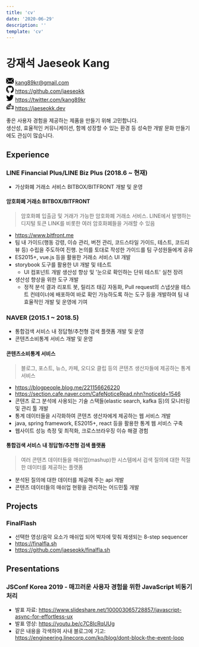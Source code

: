 ```yaml
---
title: 'cv'
date: '2020-06-29'
description: ''
template: 'cv'
---
```


# 강재석 Jaeseok Kang
<div class="bio">
    <div>
        <img src="./mail.svg" width="20" height="20">
        <a href="mailto:kang89kr@gmail.com">kang89kr@gmail.com</a>
    </div>
    <div>
        <img src="./github.svg" width="20" height="20">
        <a href="https://github.com/jaeseokk">https://github.com/jaeseokk</a>
    </div>
    <div>
        <img src="./twitter.svg" width="20" height="20">
        <a href="https://twitter.com/kang89kr">https://twitter.com/kang89kr</a>
    </div>
    <div>
        <img src="./blog.svg" width="20" height="20">
        <a href="https://jaeseokk.dev">https://jaeseokk.dev</a>
    </div>
</div>

좋은 사용자 경험을 제공하는 제품을 만들기 위해 고민합니다. \
생산성, 효율적인 커뮤니케이션, 함께 성장할 수 있는 환경 등 성숙한 개발 문화 만들기에도 관심이 많습니다.

## Experience
### LINE Financial Plus/LINE Biz Plus (2018.6 ~ 현재)
  * 가상화폐 거래소 서비스 BITBOX/BITFRONT 개발 및 운영

#### 암호화폐 거래소 BITBOX/BITFRONT
  > 암호화폐 입출금 및 거래가 가능한 암호화폐 거래소 서비스. 
  > LINE에서 발행하는 디지털 토큰 LINK를 비롯한 여러 암호화폐들을 거래할 수 있음

  * https://www.bitfront.me
  * 팀 내 가이드(행동 강령, 이슈 관리, 버전 관리, 코드스타일 가이드, 테스트, 코드리뷰 등) 수립을 주도하여 진행. 논의를 토대로 작성한 가이드를 팀 구성원들에게 공유
  * ES2015+, vue.js 등을 활용한 거래소 서비스 UI 개발
  * storybook 도구를 활용한 UI 개발 및 테스트
    * UI 컴포넌트 개발 생산성 향상 및 '눈으로 확인하는 단위 테스트' 실천 장려
  * 생산성 향상을 위한 도구 개발
    * 정적 분석 결과 리포트 봇, 릴리즈 태깅 자동화, Pull request의 스냅샷을 테스트 컨테이너에 배포하여 바로 확인 가능하도록 하는 도구 등을 개발하여 팀 내 효율적인 개발 및 운영에 기여

### NAVER (2015.1 ~ 2018.5)
  * 통합검색 서비스 내 정답형/추천형 검색 플랫폼 개발 및 운영
  * 콘텐츠소비통계 서비스 개발 및 운영

#### 콘텐츠소비통계 서비스
  > 블로그, 포스트, 뉴스, 카페, 오디오 클립 등의 콘텐츠 생산자들에 제공하는 통계 서비스

  * https://blogpeople.blog.me/221156626220
  * https://section.cafe.naver.com/CafeNoticeRead.nhn?noticeId=1546
  * 콘텐츠 로그 분석에 사용되는 기술 스택들(elastic search, kafka 등)의 모니터링 및 관리 툴 개발
  * 통계 데이터들을 시각화하여 콘텐츠 생산자에게 제공하는 웹 서비스 개발
  * java, spring framework, ES2015+, react 등을 활용한 통계 웹 서비스 구축
  * 웹사이트 성능 측정 및 최적화, 크로스브라우징 이슈 해결 경험

#### 통합검색 서비스 내 정답형/추천형 검색 플랫폼
  > 여러 콘텐츠 데이터들을 매쉬업(mashup)한 시스템에서 검색 질의에 대한 적절한 데이터를 제공하는 플랫폼
    
  * 분석된 질의에 대한 데이터를 제공해 주는 api 개발
  * 콘텐츠 데이터들의 매쉬업 현황을 관리하는 어드민툴 개발

## Projects
### FinalFlash
* 선택한 영상/음악 요소가 매쉬업 되어 박자에 맞춰 재생되는 8-step sequencer
* https://finalfla.sh
* https://github.com/jaeseokk/finalfla.sh

## Presentations
### JSConf Korea 2019 - 매끄러운 사용자 경험을 위한 JavaScript 비동기 처리
  * 발표 자료: https://www.slideshare.net/100003065728857/javascript-async-for-effortless-ux
  * 발표 영상: https://youtu.be/c7C8IcRqUUg
  * 같은 내용을 각색하여 사내 블로그에 기고: https://engineering.linecorp.com/ko/blog/dont-block-the-event-loop
